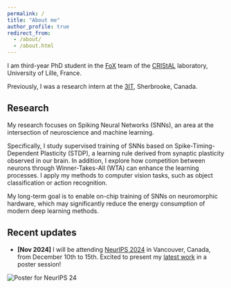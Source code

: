 ```yaml
---
permalink: /
title: "About me"
author_profile: true
redirect_from: 
  - /about/
  - /about.html
---
```


I am third-year PhD student in the [FoX](https://www.cristal.univ-lille.fr/FOX/) team of the [CRIStAL](https://www.cristal.univ-lille.fr/) laboratory, University of Lille, France.

Previously, I was a research intern at the [3IT](https://www.usherbrooke.ca/3it/en/), Sherbrooke, Canada.

## Research

My research focuses on Spiking Neural Networks (SNNs), an area at the intersection of neuroscience and machine learning.

Specifically, I study supervised training of SNNs based on Spike-Timing-Dependent Plasticity (STDP), a learning rule derived from synaptic plasticity observed in our brain. 
In addition, I explore how competition between neurons through Winner-Takes-All (WTA) can enhance the learning processes.
I apply my methods to computer vision tasks, such as object classification or action recognition. 

My long-term goal is to enable on-chip training of SNNs on neuromorphic hardware, which may significantly reduce the energy consumption of modern deep learning methods.

## Recent updates

- **[Nov 2024]** I will be attending [NeurIPS 2024](https://neurips.cc/) in Vancouver, Canada, from December 10th to 15th. Excited to present my [latest work](https://ggoupy.github.io/publication/2024-ncg) in a poster session!

![Poster for NeurIPS 24](https://ggoupy.github.io/images/poster_ncg_neurips24.png)